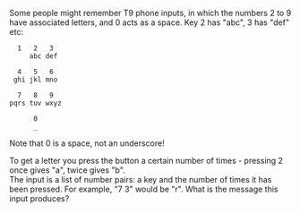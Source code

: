 Some people might remember T9 phone inputs, in which the numbers 2 to 9 have associated letters, and 0 acts as a space. Key 2 has "abc", 3 has "def" etc:  

      
      1   2   3  
         abc def  
      
      4   5   6  
     ghi jkl mno  
      
      7   8   9  
    pqrs tuv wxyz  
           
          0  
          _  
    

  
Note that 0 is a space, not an underscore!  
  
To get a letter you press the button a certain number of times - pressing 2 once gives "a", twice gives "b".  
The input is a list of number pairs: a key and the number of times it has been pressed. For example, "7 3" would be "r". What is the message this input produces?  
  
